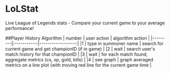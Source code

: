 # LoLStat
Live League of Legends stats - Compare your current game to your average performance!

##Player History Algorithm
| number  | user action | algorithm action  |
|---------|:-----------:|------------------:|
|1        | type in summoner name | search for current game and get championID  (if in game)  |
|2        | wait                  | search user's match history for that championID |
|3        | wait                  | for each match found, aggregate metrics (cs, xp, gold, kills) |
|4        | see graph             | graph averaged metrics on a line plot (with moving red line for the current game time |
